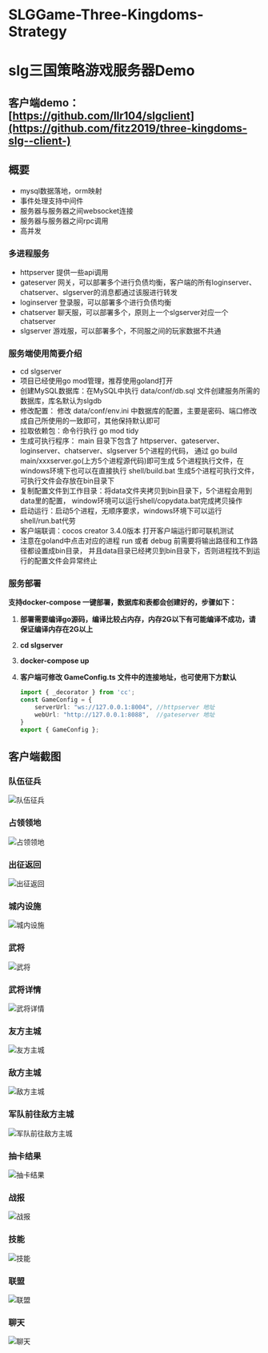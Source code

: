 # SLGGame-Three-Kingdoms-Strategy
# slg三国策略游戏服务器Demo

## 客户端demo：[https://github.com/llr104/slgclient](https://github.com/fitz2019/three-kingdoms-slg--client-)

## 概要
- mysql数据落地，orm映射
- 事件处理支持中间件
- 服务器与服务器之间websocket连接
- 服务器与服务器之间rpc调用
- 高并发

### 多进程服务
- httpserver  提供一些api调用
- gateserver  网关，可以部署多个进行负债均衡，客户端的所有loginserver、chatserver、slgserver的消息都通过该服进行转发
- loginserver 登录服，可以部署多个进行负债均衡
- chatserver  聊天服，可以部署多个，原则上一个slgserver对应一个chatserver
- slgserver   游戏服，可以部署多个，不同服之间的玩家数据不共通

### 服务端使用简要介绍
- cd slgserver
- 项目已经使用go mod管理，推荐使用goland打开
- 创建MySQL数据库：在MySQL中执行 data/conf/db.sql 文件创建服务所需的数据库，库名默认为slgdb
- 修改配置： 修改 data/conf/env.ini 中数据库的配置，主要是密码、端口修改成自己所使用的一致即可，其他保持默认即可
- 拉取依赖包：命令行执行 go mod tidy
- 生成可执行程序： main 目录下包含了 httpserver、gateserver、loginserver、chatserver、slgserver 5个进程的代码，
  通过 go build main/xxxserver.go(上方5个进程源代码)即可生成 5个进程执行文件，在windows环境下也可以在直接执行 shell/build.bat
  生成5个进程可执行文件，可执行文件会存放在bin目录下
- 复制配置文件到工作目录：将data文件夹拷贝到bin目录下，5个进程会用到data里的配置， window环境可以运行shell/copydata.bat完成拷贝操作
- 启动运行：启动5个进程，无顺序要求，windows环境下可以运行shell/run.bat代劳
- 客户端联调：cocos creator 3.4.0版本 打开客户端运行即可联机测试
- 注意在goland中点击对应的进程 run 或者 debug 前需要将输出路径和工作路径都设置成bin目录，
  并且data目录已经拷贝到bin目录下，否则进程找不到运行的配置文件会异常终止

### 服务部署

**支持docker-compose 一键部署，数据库和表都会创建好的，步骤如下：**

1. **部署需要编译go源码，编译比较占内存，内存2G以下有可能编译不成功，请保证编译内存在2G以上**

2. **cd slgserver**

3. **docker-compose up**

4. **客户端可修改 GameConfig.ts 文件中的连接地址，也可使用下方默认**

   ```typescript
   import { _decorator } from 'cc';
   const GameConfig = {
       serverUrl: "ws://127.0.0.1:8004", //httpserver 地址
       webUrl: "http://127.0.0.1:8088",  //gateserver 地址
   }
   export { GameConfig };
   
   ```



## 客户端截图

### 队伍征兵
![队伍征兵](https://s1.imagehub.cc/images/2023/05/08/01.png)

### 占领领地
![占领领地](https://s1.imagehub.cc/images/2023/05/08/02.png)

### 出征返回
![出征返回](https://s1.imagehub.cc/images/2023/05/08/03.png)

### 城内设施
![城内设施](https://s1.imagehub.cc/images/2023/05/08/10.png)

### 武将
![武将](https://s1.imagehub.cc/images/2023/05/08/11a2c81d5956c6dee0.png)

### 武将详情
![武将详情](https://s1.imagehub.cc/images/2023/05/08/12.png)

### 友方主城
![友方主城](https://s1.imagehub.cc/images/2023/05/08/04.png)

### 敌方主城
![敌方主城](https://s1.imagehub.cc/images/2023/05/08/05.png)

### 军队前往敌方主城
![军队前往敌方主城](https://s1.imagehub.cc/images/2023/05/08/06.png)

### 抽卡结果
![抽卡结果](https://s1.imagehub.cc/images/2023/05/08/07.png)

### 战报
![战报](https://s1.imagehub.cc/images/2023/05/08/13.png)

### 技能
![技能](https://s1.imagehub.cc/images/2023/05/08/08.png)

### 联盟
![联盟](https://s1.imagehub.cc/images/2023/05/08/09.png)

### 聊天
![聊天](https://s1.imagehub.cc/images/2023/05/08/14.png)

